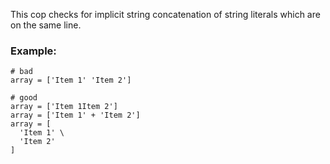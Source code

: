 This cop checks for implicit string concatenation of string literals
which are on the same line.

### Example:
    # bad
    array = ['Item 1' 'Item 2']

    # good
    array = ['Item 1Item 2']
    array = ['Item 1' + 'Item 2']
    array = [
      'Item 1' \
      'Item 2'
    ]
